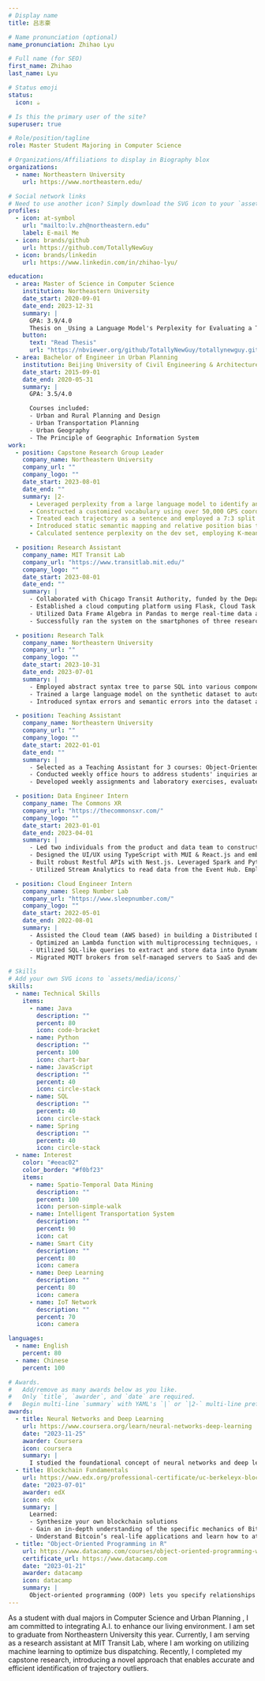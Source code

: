 ```yaml
---
# Display name
title: 吕志豪

# Name pronunciation (optional)
name_pronunciation: Zhihao Lyu

# Full name (for SEO)
first_name: Zhihao
last_name: Lyu

# Status emoji
status:
  icon: ☕️

# Is this the primary user of the site?
superuser: true

# Role/position/tagline
role: Master Student Majoring in Computer Science

# Organizations/Affiliations to display in Biography blox
organizations:
  - name: Northeastern University
    url: https://www.northeastern.edu/

# Social network links
# Need to use another icon? Simply download the SVG icon to your `assets/media/icons/` folder.
profiles:
  - icon: at-symbol
    url: "mailto:lv.zh@northeastern.edu"
    label: E-mail Me
  - icon: brands/github
    url: https://github.com/TotallyNewGuy
  - icon: brands/linkedin
    url: https://www.linkedin.com/in/zhihao-lyu/

education:
  - area: Master of Science in Computer Science
    institution: Northeastern University
    date_start: 2020-09-01
    date_end: 2023-12-31
    summary: |
      GPA: 3.9/4.0
      Thesis on _Using a Language Model's Perplexity for Evaluating a Trajectory's Outlierness_. Supervised by [Prof. Mario Nascimento](https://www.khoury.northeastern.edu/people/mario-nascimento/) and [Prof. Michal Aibin](https://www.khoury.northeastern.edu/people/michal-aibin/).
    button:
      text: "Read Thesis"
      url: "https://nbviewer.org/github/TotallyNewGuy/totallynewguy.github.io/blob/master/capstone_paper.pdf"
  - area: Bachelor of Engineer in Urban Planning
    institution: Beijing University of Civil Engineering & Architecture
    date_start: 2015-09-01
    date_end: 2020-05-31
    summary: |
      GPA: 3.5/4.0

      Courses included:
      - Urban and Rural Planning and Design
      - Urban Transportation Planning
      - Urban Geography
      - The Principle of Geographic Information System
work:
  - position: Capstone Research Group Leader
    company_name: Northeastern University
    company_url: ""
    company_logo: ""
    date_start: 2023-08-01
    date_end: ""
    summary: |2-
      - Leveraged perplexity from a large language model to identify and mitigate outlier trajectories, helping find taxi fraud or changes in self-driving car routes.
      - Constructed a customized vocabulary using over 50,000 GPS coordinates and created a flexible map linking words to locations using their features.
      - Treated each trajectory as a sentence and employed a 7:3 split for training, and testing data, with manual addition of missing elements and drift to augment the training data.
      - Introduced static semantic mapping and relative position bias to enhance the model's spatial recognition. Trained a Transformer encoder with BERT-style tasks and achieved an ~80% AUC and ~70% F1 score.
      - Calculated sentence perplexity on the dev set, employing K-means for binary classification to identify outlier trajectories, obtaining prediction results better than the traditional models.

  - position: Research Assistant
    company_name: MIT Transit Lab
    company_url: "https://www.transitlab.mit.edu/"
    company_logo: ""
    date_start: 2023-08-01
    date_end: ""
    summary: |
      - Collaborated with Chicago Transit Authority, funded by the Department of Energy, to address public transportation service reliability issues, employing machine learning algorithms for bus scheduling. 
      - Established a cloud computing platform using Flask, Cloud Task and Cloud Functions in Google Cloud Platform to store and continuously update real-time data, including bus coordinates, speed, and arrival time.
      - Utilized Data Frame Algebra in Pandas to merge real-time data and calculate service reliability metrics such as load balancing, waiting time, and cycle time. Updated bus scheduling strategy every minute, and offered an interactive interface for experts to evaluate scheduling strategy in real-time using React.js.
      - Successfully ran the system on the smartphones of three researchers and dozens of dispatchers for two months, collecting over 10k high-quality data points to improve machine learning performance. The standard deviation of loads in the morning and afternoon was reduced by 8.1% and 18.3%, respectively.

  - position: Research Talk
    company_name: Northeastern University
    company_url: ""
    company_logo: ""
    date_start: 2023-10-31
    date_end: 2023-07-01
    summary: |
      -	Employed abstract syntax tree to parse SQL into various components and implemented a method for generating synthetic SQL based on adjustable semantic rules.
      -	Trained a large language model on the synthetic dataset to automate SQL segmentation and labeling, treating it as a Named Entity Recognition task.
      -	Introduced syntax errors and semantic errors into the dataset as data augmentation, strengthening the fault tolerance capability of the system.

  - position: Teaching Assistant
    company_name: Northeastern University
    company_url: ""
    company_logo: ""
    date_start: 2022-01-01
    date_end: ""
    summary: |
      -	Selected as a Teaching Assistant for 3 courses: Object-Oriented Design, Computer Network, and Algorithms.
      -	Conducted weekly office hours to address students' inquiries and provided assistance with their homework.
      -	Developed weekly assignments and laboratory exercises, evaluated homework, and graded exams.

  - position: Data Engineer Intern
    company_name: The Commons XR
    company_url: "https://thecommonsxr.com/"
    company_logo: ""
    date_start: 2023-01-01
    date_end: 2023-04-01
    summary: |
      -	Led two individuals from the product and data team to construct a metrics monitoring webpage (Azure base). Developed to resolve a long-standing data problem highlighted by the data team.
      -	Designed the UI/UX using TypeScript with MUI & React.js and embedded Power BI to provide real-time dashboards on the front end. Used JWT in cookies to deliver personalized data and Redis for caching, resulting in lightning-fast loading speeds.
      -	Built robust Restful APIs with Nest.js. Leveraged Spark and Python to subsample data, reducing the data volume in SQL Server by 70%, accelerating query speed, and greatly improving data team productivity.
      -	Utilized Stream Analytics to read data from the Event Hub. Employed windowing functions to subsample data from 30 to 0.5 msg/s, dramatically reducing the workload of browsers and databases.

  - position: Cloud Engineer Intern
    company_name: Sleep Number Lab
    company_url: "https://www.sleepnumber.com/"
    company_logo: ""
    date_start: 2022-05-01
    date_end: 2022-08-01
    summary: |
      -	Assisted the Cloud team (AWS based) in building a Distributed Data Platform to capture 1 billion bio-data daily using Spring and Kafka, including a real-time Data Transformation Pipeline (~1s lag) for the Machine Learning team from Kafka Connect to S3.
      -	Optimized an Lambda function with multiprocessing techniques, resulting in a 30% cost reduction and reducing the average processing time within the pipeline by 46%.
      -	Utilized SQL-like queries to extract and store data into DynamoDB and S3, triggered through EventBridge.
      -	Migrated MQTT brokers from self-managed servers to SaaS and developed an automation script for over 1 million IoT devices using Python for seamless provision in IoT Core through the usage of Cognito and IAM.

# Skills
# Add your own SVG icons to `assets/media/icons/`
skills:
  - name: Technical Skills
    items:
      - name: Java
        description: ""
        percent: 80
        icon: code-bracket
      - name: Python
        description: ""
        percent: 100
        icon: chart-bar
      - name: JavaScript
        description: ""
        percent: 40
        icon: circle-stack
      - name: SQL
        description: ""
        percent: 40
        icon: circle-stack
      - name: Spring
        description: ""
        percent: 40
        icon: circle-stack
  - name: Interest
    color: "#eeac02"
    color_border: "#f0bf23"
    items:
      - name: Spatio-Temporal Data Mining
        description: ""
        percent: 100
        icon: person-simple-walk
      - name: Intelligent Transportation System
        description: ""
        percent: 90
        icon: cat
      - name: Smart City
        description: ""
        percent: 80
        icon: camera
      - name: Deep Learning
        description: ""
        percent: 80
        icon: camera
      - name: IoT Network
        description: ""
        percent: 70
        icon: camera

languages:
  - name: English
    percent: 80
  - name: Chinese
    percent: 100

# Awards.
#   Add/remove as many awards below as you like.
#   Only `title`, `awarder`, and `date` are required.
#   Begin multi-line `summary` with YAML's `|` or `|2-` multi-line prefix and indent 2 spaces below.
awards:
  - title: Neural Networks and Deep Learning
    url: https://www.coursera.org/learn/neural-networks-deep-learning
    date: "2023-11-25"
    awarder: Coursera
    icon: coursera
    summary: |
      I studied the foundational concept of neural networks and deep learning. By the end, I was familiar with the significant technological trends driving the rise of deep learning; build, train, and apply fully connected deep neural networks; implement efficient (vectorized) neural networks; identify key parameters in a neural network’s architecture; and apply deep learning to your own applications.
  - title: Blockchain Fundamentals
    url: https://www.edx.org/professional-certificate/uc-berkeleyx-blockchain-fundamentals
    date: "2023-07-01"
    awarder: edX
    icon: edx
    summary: |
      Learned:
      - Synthesize your own blockchain solutions
      - Gain an in-depth understanding of the specific mechanics of Bitcoin
      - Understand Bitcoin’s real-life applications and learn how to attack and destroy Bitcoin, Ethereum, smart contracts and Dapps, and alternatives to Bitcoin’s Proof-of-Work consensus algorithm
  - title: "Object-Oriented Programming in R"
    url: https://www.datacamp.com/courses/object-oriented-programming-with-s3-and-r6-in-r
    certificate_url: https://www.datacamp.com
    date: "2023-01-21"
    awarder: datacamp
    icon: datacamp
    summary: |
      Object-oriented programming (OOP) lets you specify relationships between functions and the objects that they can act on, helping you manage complexity in your code. This is an intermediate level course, providing an introduction to OOP, using the S3 and R6 systems. S3 is a great day-to-day R programming tool that simplifies some of the functions that you write. R6 is especially useful for industry-specific analyses, working with web APIs, and building GUIs.
---
```


As a student with dual majors in Computer Science and Urban Planning , I am committed to integrating A.I. to enhance our living environment. I am set to graduate from Northeastern University this year. Currently, I am serving as a research assistant at MIT Transit Lab, where I am working on utilizing machine learning to optimize bus dispatching. Recently, I completed my capstone research, introducing a novel approach that enables accurate and efficient identification of trajectory outliers.
